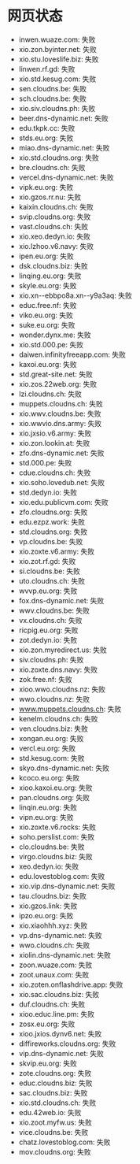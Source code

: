 # 网页状态
- inwen.wuaze.com: 失败
- xio.zon.byinter.net: 失败
- xio.stu.loveslife.biz: 失败
- linwen.rf.gd: 失败
- xio.std.kesug.com: 失败
- sen.cloudns.be: 失败
- sch.cloudns.be: 失败
- xio.siv.cloudns.ph: 失败
- beer.dns-dynamic.net: 失败
- edu.tkpk.cc: 失败
- stds.eu.org: 失败
- miao.dns-dynamic.net: 失败
- xio.std.cloudns.org: 失败
- bre.cloudns.ch: 失败
- vercel.dns-dynamic.net: 失败
- vipk.eu.org: 失败
- xio.gzos.rr.nu: 失败
- kaixin.cloudns.ch: 失败
- svip.cloudns.org: 失败
- vast.cloudns.ch: 失败
- xio.xeo.dedyn.io: 失败
- xio.lzhoo.v6.navy: 失败
- ipen.eu.org: 失败
- dsk.cloudns.biz: 失败
- linqing.eu.org: 失败
- skyle.eu.org: 失败
- xio.xn--ebbpo8a.xn--y9a3aq: 失败
- educ.free.nf: 失败
- viko.eu.org: 失败
- suke.eu.org: 失败
- wonder.dynx.me: 失败
- xio.std.000.pe: 失败
- daiwen.infinityfreeapp.com: 失败
- kaxoi.eu.org: 失败
- std.great-site.net: 失败
- xio.zos.22web.org: 失败
- lzi.cloudns.ch: 失败
- muppets.cloudns.ch: 失败
- xio.wwv.cloudns.be: 失败
- xio.wwvio.dns.army: 失败
- xio.jxsio.v6.army: 失败
- xio.zon.lookin.at: 失败
- zfo.dns-dynamic.net: 失败
- std.000.pe: 失败
- cdue.cloudns.ch: 失败
- xio.soho.lovedub.net: 失败
- std.dedyn.io: 失败
- xio.edu.publicvm.com: 失败
- zfo.cloudns.org: 失败
- edu.ezpz.work: 失败
- std.cloudns.org: 失败
- vp.cloudns.be: 失败
- xio.zoxte.v6.army: 失败
- xio.zot.rf.gd: 失败
- si.cloudns.be: 失败
- uto.cloudns.ch: 失败
- wvvp.eu.org: 失败
- fox.dns-dynamic.net: 失败
- wwv.cloudns.be: 失败
- vx.cloudns.ch: 失败
- ricpig.eu.org: 失败
- zot.dedyn.io: 失败
- xio.zon.myredirect.us: 失败
- siv.cloudns.ph: 失败
- xio.zoxte.dns.navy: 失败
- zok.free.nf: 失败
- xioo.wwo.cloudns.nz: 失败
- wwo.cloudns.nz: 失败
- www.muppets.cloudns.ch: 失败
- kenelm.cloudns.ch: 失败
- ven.cloudns.biz: 失败
- xongan.eu.org: 失败
- vercl.eu.org: 失败
- std.kesug.com: 失败
- skyo.dns-dynamic.net: 失败
- kcoco.eu.org: 失败
- xioo.kaxoi.eu.org: 失败
- pan.cloudns.org: 失败
- linqin.eu.org: 失败
- vipn.eu.org: 失败
- xio.zoxte.v6.rocks: 失败
- soho.perslist.com: 失败
- clo.cloudns.be: 失败
- virgo.cloudns.biz: 失败
- xeo.dedyn.io: 失败
- edu.lovestoblog.com: 失败
- xio.vip.dns-dynamic.net: 失败
- tau.cloudns.biz: 失败
- xio.gzos.link: 失败
- ipzo.eu.org: 失败
- xio.xiaohhh.xyz: 失败
- vp.dns-dynamic.net: 失败
- wwo.cloudns.ch: 失败
- xiolin.dns-dynamic.net: 失败
- zoon.wuaze.com: 失败
- zoot.unaux.com: 失败
- xio.zoten.onflashdrive.app: 失败
- xio.sac.cloudns.biz: 失败
- duf.cloudns.ch: 失败
- xioo.educ.line.pm: 失败
- zosx.eu.org: 失败
- xioo.jxios.dynv6.net: 失败
- diffireworks.cloudns.org: 失败
- vip.dns-dynamic.net: 失败
- skvip.eu.org: 失败
- zote.cloudns.org: 失败
- educ.cloudns.biz: 失败
- sac.cloudns.biz: 失败
- xio.std.cloudns.ch: 失败
- edu.42web.io: 失败
- xio.zoot.myfw.us: 失败
- vice.cloudns.be: 失败
- chatz.lovestoblog.com: 失败
- mov.cloudns.org: 失败
